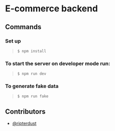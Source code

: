 # E-commerce backend

## Commands

### Set up

>`$ npm install`

### To start the server on developer mode run:

>`$ npm run dev`

### To generate fake data

>`$ npm run fake`

## Contributors

* [@ripterdust](https://github.com/ripterdust)
  